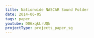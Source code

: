 ```yaml
---
title: Nationwide NASCAR Sound Folder
date: 2014-06-05
tags: paper
youtube: D06xqkLrUQk
projectType: projects_paper_sg
---
```

